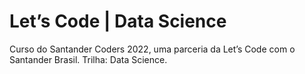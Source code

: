 # Let’s Code | Data Science
Curso do Santander Coders 2022, uma parceria da Let’s Code com o Santander Brasil. Trilha: Data Science.
